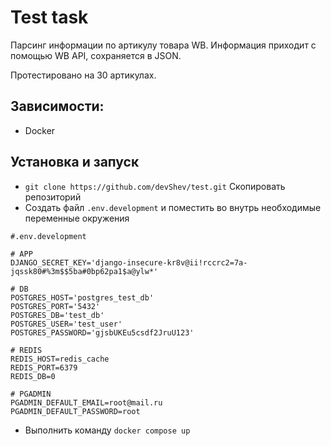 # Test task
Парсинг информации по артикулу товара WB.
Информация приходит с помощью WB API, сохраняется в JSON.

Протестировано на 30 артикулах.

## Зависимости:
- Docker


## Установка и запуск
- ```git clone https://github.com/devShev/test.git``` Скопировать репозиторий
- Создать файл ```.env.development``` и поместить во внутрь необходимые переменные окружения
```
#.env.development

# APP
DJANGO_SECRET_KEY='django-insecure-kr8v@ii!rccrc2=7a-jqssk80#%3m$$5ba#0bp62pa1$a@ylw*'

# DB
POSTGRES_HOST='postgres_test_db'
POSTGRES_PORT='5432'
POSTGRES_DB='test_db'
POSTGRES_USER='test_user'
POSTGRES_PASSWORD='gjsbUKEu5csdf2JruU123'

# REDIS
REDIS_HOST=redis_cache
REDIS_PORT=6379
REDIS_DB=0

# PGADMIN
PGADMIN_DEFAULT_EMAIL=root@mail.ru
PGADMIN_DEFAULT_PASSWORD=root

```

- Выполнить команду ```docker compose up```
